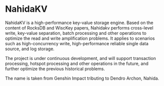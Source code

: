# NahidaKV
NahidaKV is a high-performance key-value storage engine. Based on the content of RocksDB and WiscKey papers, Nahidakv performs cross-level write, key-value separation, batch processing and other operations to optimize the read and write amplification problems. It applies to scenarios such as high-concurrency write, high-performance reliable single data source, and log storage.

The project is under continuous development, and will support transaction processing, hotspot processing and other operations in the future, and further optimize the previous historical problems.

The name is taken from Genshin Impact tributing to Dendro Archon, Nahida.

